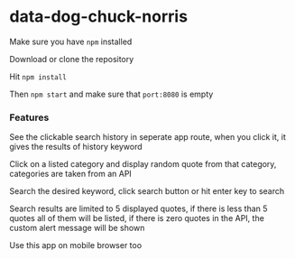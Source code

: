 # data-dog-chuck-norris

Make sure you have `npm` installed

Download or clone the repository

Hit `npm install`

Then `npm start` and make sure that `port:8080` is empty

### Features

See the clickable search history in seperate app route, when you click it, it gives the results of history keyword

Click on a listed category and display random quote from that category, categories are taken from an API

Search the desired keyword, click search button or hit enter key to search

Search results are limited to 5 displayed quotes, if there is less than 5 quotes all of them will be listed, if there is zero quotes in the API, the custom alert message will be shown

Use this app on mobile browser too